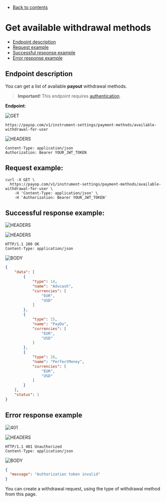 * [Back to contents](../Readme.md#contents)

# Get available withdrawal methods

* [Endpoint description](#endpoint-description)
* [Request example](#request-example)
* [Successful response example](#successful-response-example)
* [Error response example](#error-response-example)

## Endpoint description

You can get a list of available **payout** withdrawal methods.

> **Important!** This endpoint requires [authentication](../Authentication/bearerAuthentication.md).

**Endpoint**:

![GET](https://img.shields.io/badge/-GET-blue?style=for-the-badge)

```
https://payop.com/v1/instrument-settings/payment-methods/available-withdrawal-for-user
```

![HEADERS](https://img.shields.io/badge/-HEADERS-yellowgreen?style=for-the-badge)

```shell
Content-Type: application/json
Authorization: Bearer YOUR_JWT_TOKEN
```

## Request example:

```shell
curl -X GET \
  https://payop.com/v1/instrument-settings/payment-methods/available-withdrawal-for-user \
    -H 'Content-Type: application/json' \
    -H 'Authorization: Bearer YOUR_JWT_TOKEN'
```    

## Successful response example:

![HEADERS](https://img.shields.io/badge/200-ok-blue?style=for-the-badge)

![HEADERS](https://img.shields.io/badge/-HEADERS-yellowgreen?style=for-the-badge)

```shell
HTTP/1.1 200 OK
Content-Type: application/json
```

![BODY](https://img.shields.io/badge/-BODY-blueviolet?style=for-the-badge)

```json
{
    "data": [
        {
            "type": 14,
            "name": "Advcash",
            "currencies": [
                "EUR",
                "USD"
            ]
        },
        {
            "type": 15,
            "name": "PayDo",
            "currencies": [
                "EUR",
                "USD"
            ]
        },
        {
            "type": 16,
            "name": "PerfectMoney",
            "currencies": [
                "EUR",
                "USD"
            ]
        }
    ],
    "status": 1
}
```

## Error response example

![401](https://img.shields.io/badge/401-Unauthorized-red?style=for-the-badge)

![HEADERS](https://img.shields.io/badge/-HEADERS-yellowgreen?style=for-the-badge)

```shell
HTTP/1.1 401 Unauthorized
Content-Type: application/json
```

![BODY](https://img.shields.io/badge/-BODY-blueviolet?style=for-the-badge)

```json
{
  "message": "Authorization token invalid"
}
```

You can create a withdrawal request, using the type of withdrawal method from this page.
